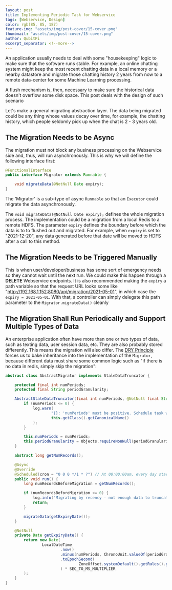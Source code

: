```yaml
---
layout: post
title: Implementing Periodic Task for Webservice
tags: [Webservice, Design]
color: rgb(85, 85, 187)
feature-img: "assets/img/post-cover/15-cover.png"
thumbnail: "assets/img/post-cover/15-cover.png"
author: QubitPi
excerpt_separator: <!--more-->
---
```


<!--more-->

An application usually needs to deal with some "housekeeping" logic to make sure that the software runs stable. For
example, an online chatting system might keep the most recent chatting data in a local memory or a nearby datastore and
migrate those chatting history 2 years from now to a remote data-center for some Machine Learning processing.

A flush mechanism is, then, necessary to make sure the historical data doesn't overflow some disk space. This post deals
with the design of such scenario

Let's make a general migrating abstraction layer. The data being migrated could be any thing whose values decay over
time, for example, the chatting history, which people seldomly pick up when the chat is 2 - 3 years old.

## The Migration Needs to be Async

The migration must not block any business processing on the Webservice side and, thus, will run asynchronously. This is
why we will define the following interface first:

```java
@FunctionalInterface
public interface Migrator extends Runnable {

    void migrateData(@NotNull Date expiry);
}
```

The 'Migrator' is a sub-type of async `Runnable` so that an `Executor` could migrate the data asynchronously.

The `void migrateData(@NotNull Date expiry);` defines the whole migration process. The implementation could be a
migration from a local Redis to a remote HDFS. The parameter `expiry` defines the boundary before which the data is to
to flushed out and migrated. For example, when `expiry` is set to "2021-12-20", any data generated before that date will
be moved to HDFS after a call to this method.

## The Migration Needs to be Triggered Manually

This is when user/developer/business has some sort of emergency needs so they cannot wait until the next run. We could
make this happen through a **DELETE** Webservice endpoints. It is also recommended making the `expiry` a path variable
so that the request URL looks some like "http://192.168.1.152:8080/api/migration/2021-05-01", in which case the
`expiry = 2021-05-01`. With that, a controller can simply delegate this path parameter to the `Migrator.migrateData()`
cleanly

## The Migration Shall Run Periodically and Support Multiple Types of Data

An enterprise application often have more than one or two types of data, such as texting data, user session data, etc.
They are also probably stored differently. This means the migration will also differ. The
[DRY Principle](https://en.wikipedia.org/wiki/Don%27t_repeat_yourself) forces us to bake inheritance into the
implementation of the `Migrator`, because different data must share some common logic such as "if there is no data in
redis, simply skip the migration":

```java
abstract class AbstractMigrator implements StaleDataTruncator {

    protected final int numPeriods;
    protected final String periodGranularity;

    AbstractStaleDataTruncator(final int numPeriods, @NotNull final String periodGranularity) {
        if (numPeriods <= 0) {
            log.warn(
                    "{}: 'numPeriods' must be positive. Schedule task won't successfully execute!",
                    this.getClass().getCanonicalName()
            );
        }

        this.numPeriods = numPeriods;
        this.periodGranularity = Objects.requireNonNull(periodGranularity, "periodGranularity");
    }

    abstract long getNumRecords();

    @Async
    @Override
    @Scheduled(cron = "0 0 0 */1 * ?") // At 00:00:00am, every day starting on the 1st, every month
    public void run() {
        long numRecordsBeforeMigration = getNumRecords();

        if (numRecordsBeforeMigration <= 0) {
            log.info("Migrating by recency - not enough data to truncate. Nothing will happen.");
            return;
        }

        migrateData(getExpiryDate());
    }

    @NotNull
    private Date getExpiryDate() {
        return new Date(
                LocalDateTime
                        .now()
                        .minus(numPeriods, ChronoUnit.valueOf(periodGranularity))
                        .toEpochSecond(
                                ZoneOffset.systemDefault().getRules().getOffset(Instant.now())
                        ) * SEC_TO_MS_MULTIPLIER
        );
    }
}
```
